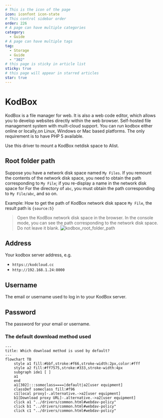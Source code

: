 ```yaml
---
# This is the icon of the page
icon: iconfont icon-state
# This control sidebar order
order: 226
# A page can have multiple categories
category:
  - Guide
# A page can have multiple tags
tag:
  - Storage
  - Guide
  - "302"
# this page is sticky in article list
sticky: true
# this page will appear in starred articles
star: true
---
```

# KodBox

KodBox is a file manager for web. It is also a web code editor, which allows you to develop websites directly within the web browser. Self-hosted file management system with muilt-cloud support. You can run kodbox either online or locally,on Linux, Windows or Mac based platforms. The only requirement is to have PHP 5 available.

Use this driver to mount a KodBox netdisk space to Alist.

## **Root folder path**

Suppose you have a network disk space named `My Files`. If you remount the contents of the network disk space, you need to obtain the path corresponding to `My File`; if you re-display a name in the network disk space for For the directory of `abc`, you must obtain the path corresponding to `My File/abc`, and so on.

Example: How to get the path of KodBox network disk space `My File`, the result path is `{source:5}`
> Open the KodBox network disk space in the browser. In the console mode, you can see the path corresponding to the network disk space. Do not leave it blank.
![kodbox_root_folder_path](/img/drivers/kodbox/kodbox_root_folder_path_en.jpg)

## **Address**

Your kodbox server address, e.g.
- `https://kodcloud.cc`
- `http://192.168.1.24:8000`

## **Username**

The email or username used to log in to your KodBox server.

## **Password**

The password for your email or username.

### **The default download method used**

```mermaid
---
title: Which download method is used by default?
---
flowchart TB
    style a1 fill:#bbf,stroke:#f66,stroke-width:2px,color:#fff
    style a2 fill:#ff7575,stroke:#333,stroke-width:4px
    subgraph ide1 [ ]
    a1
    end
    a1[302]:::someclass====|default|a2[user equipment]
    classDef someclass fill:#f96
    c1[local proxy]-.alternative.->a2[user equipment]
    b1[Download proxy URL]-.alternative.->a2[user equipment]
    click a1 "../drivers/common.html#webdav-policy"
    click b1 "../drivers/common.html#webdav-policy"
    click c1 "../drivers/common.html#webdav-policy"
```
